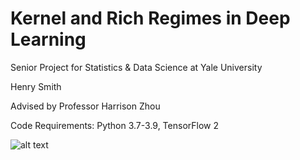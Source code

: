 # Kernel and Rich Regimes in Deep Learning

Senior Project for Statistics &amp; Data Science at Yale University

Henry Smith

Advised by Professor Harrison Zhou

Code Requirements: Python 3.7-3.9, TensorFlow 2

![alt text](https://github.com/smithhenryd/NN-Kernel-and-Rich-Regimes/blob/main/Imgs/linearized_model.gif)
